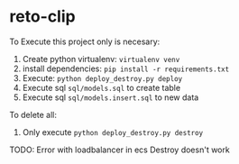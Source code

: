 # reto-clip

To Execute this project only is necesary:

1. Create python virtualenv: `virtualenv venv`
2. install dependencies: `pip install -r requirements.txt`
3. Execute: `python deploy_destroy.py deploy`
4. Execute sql `sql/models.sql` to create table
5. Execute sql `sql/models.insert.sql` to new data

To delete all:

1. Only execute `python deploy_destroy.py destroy`

TODO:
Error with loadbalancer in ecs
Destroy doesn't work